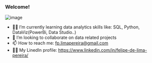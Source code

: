 ### Welcome!
![image](https://img.shields.io/badge/GitHub-100000?style=for-the-badge&logo=github&logoColor=white)

- 👨‍💻 I’m currently learning data analytics skills like: SQL, Python, DataViz(PowerBi, Data Studio..)
- 👯 I’m looking to collaborate on data related projects
- 📫 How to reach me: fp.limapereira@gmail.com
- 🧑‍💼 My LinedIn profile: https://www.linkedin.com/in/felipe-de-lima-pereira/
